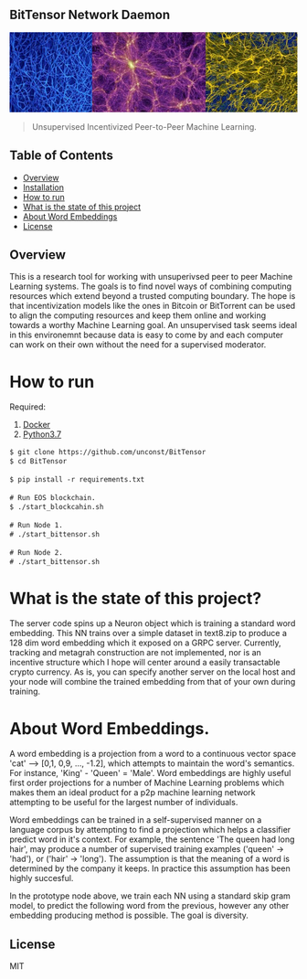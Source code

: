 ## BitTensor Network Daemon

<img src="mycellium.jpeg">

> Unsupervised Incentivized Peer-to-Peer Machine Learning.

## Table of Contents

- [Overview](#overview)
- [Installation](#installation)
- [How to run](#how-to-run)
- [What is the state of this project](#project-state)
- [About Word Embeddings](#word-embeddings)
- [License](#license)

## Overview

This is a research tool for working with unsuperivsed peer to peer Machine Learning systems. The goals is to find novel ways of combining computing
resources which extend beyond a trusted computing boundary. The hope is that incentivization models like the ones in Bitcoin or BitTorrent can be used to
align the computing resources and keep them online and working towards a worthy Machine Learning goal. An unsupervised task seems ideal in this environemnt
because data is easy to come by and each computer can work on their own without the need for a supervised moderator.

# How to run

Required:
1. [Docker](https://docs.docker.com/install/)
1. [Python3.7](https://realpython.com/installing-python/)

```
$ git clone https://github.com/unconst/BitTensor
$ cd BitTensor

$ pip install -r requirements.txt

# Run EOS blockchain.
$ ./start_blockcahin.sh

# Run Node 1.
# ./start_bittensor.sh

# Run Node 2.
# ./start_bittensor.sh

```

# What is the state of this project?

The server code spins up a Neuron object which is training a standard word embedding. This NN trains over a simple dataset in text8.zip to produce a 128 dim
word embedding which it exposed on a GRPC server. Currently, tracking and metagrah construction are not implemented, nor is an incentive structure which I
hope will center around a easily transactable crypto currency. As is, you can specify another server on the local host and your node will combine the trained
embedding from that of your own during training.

# About Word Embeddings.

A word embedding is a projection from a word to a continuous vector space 'cat' --> [0,1, 0,9, ..., -1.2], which attempts to maintain the word's semantics.
For instance, 'King' - 'Queen' = 'Male'. Word embeddings are highly useful first order projections for a number of Machine Learning problems which makes
them an ideal product for a p2p machine learning network attempting to be useful for the largest number of individuals.

Word embeddings can be trained in a self-supervised manner on a language corpus by attempting to find a projection which helps a classifier predict word in
it's context. For example, the sentence 'The queen had long hair', may produce a number of supervised training examples ('queen' -> 'had'), or
('hair' -> 'long'). The assumption is that the meaning of a word is determined by the company it keeps. In practice this assumption has been highly succesful.

In the prototype node above, we train each NN using a standard skip gram model, to predict the following word from the previous, however any other embedding
producing method is possible. The goal is diversity.

## License

MIT
